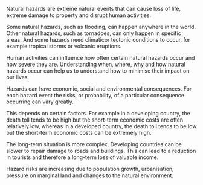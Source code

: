 Natural hazards are extreme natural events that can cause loss of life, extreme damage to property and disrupt human activities.

Some natural hazards, such as flooding, can happen anywhere in the world. Other natural hazards, such as tornadoes, can only happen in specific areas. And some hazards need climaticor tectonic conditions to occur, for example tropical storms or volcanic eruptions.

Human activities can influence how often certain natural hazards occur and how severe they are. Understanding when, where, why and how natural hazards occur can help us to understand how to minimise their impact on our lives.


Hazards can have economic, social and environmental consequences. For each hazard event the risks, or probability, of a particular consequence occurring can vary greatly.

This depends on certain factors. For example in a developing country, the death toll tends to be high but the short-term economic costs are often relatively low, whereas in a developed country, the death toll tends to be low but the short-term economic costs can be extremely high.

The long-term situation is more complex. Developing countries can be slower to repair damage to roads and buildings. This can lead to a reduction in tourists and therefore a long-term loss of valuable income.

Hazard risks are increasing due to population growth, urbanisation, pressure on marginal land and changes to the natural environment.
